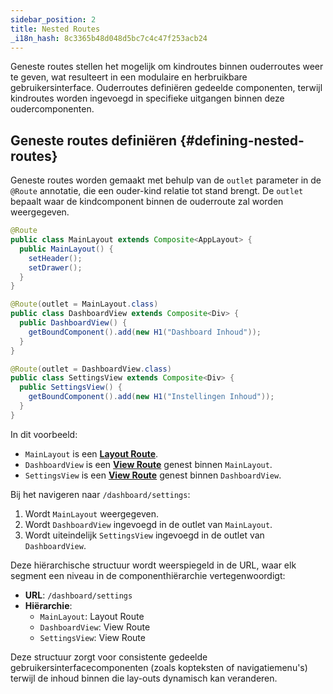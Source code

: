 ```yaml
---
sidebar_position: 2
title: Nested Routes
_i18n_hash: 8c3365b48d048d5bc7c4c47f253acb24
---
```

Geneste routes stellen het mogelijk om kindroutes binnen ouderroutes weer te geven, wat resulteert in een modulaire en herbruikbare gebruikersinterface. Ouderroutes definiëren gedeelde componenten, terwijl kindroutes worden ingevoegd in specifieke uitgangen binnen deze oudercomponenten.

## Geneste routes definiëren {#defining-nested-routes}

Geneste routes worden gemaakt met behulp van de `outlet` parameter in de `@Route` annotatie, die een ouder-kind relatie tot stand brengt. De `outlet` bepaalt waar de kindcomponent binnen de ouderroute zal worden weergegeven.

```java
@Route
public class MainLayout extends Composite<AppLayout> {
  public MainLayout() {
    setHeader();
    setDrawer();
  }
}

@Route(outlet = MainLayout.class)
public class DashboardView extends Composite<Div> {
  public DashboardView() {
    getBoundComponent().add(new H1("Dashboard Inhoud"));
  }
}

@Route(outlet = DashboardView.class)
public class SettingsView extends Composite<Div> {
  public SettingsView() {
    getBoundComponent().add(new H1("Instellingen Inhoud"));
  }
}
```

In dit voorbeeld:

- `MainLayout` is een **[Layout Route](./route-types#layout-routes)**.
- `DashboardView` is een **[View Route](./route-types#view-routes)** genest binnen `MainLayout`.
- `SettingsView` is een **[View Route](./route-types#view-routes)** genest binnen `DashboardView`.

Bij het navigeren naar `/dashboard/settings`:

1. Wordt `MainLayout` weergegeven.
2. Wordt `DashboardView` ingevoegd in de outlet van `MainLayout`.
3. Wordt uiteindelijk `SettingsView` ingevoegd in de outlet van `DashboardView`.

Deze hiërarchische structuur wordt weerspiegeld in de URL, waar elk segment een niveau in de componenthiërarchie vertegenwoordigt:

- **URL**: `/dashboard/settings`
- **Hiërarchie**:
  - `MainLayout`: Layout Route
  - `DashboardView`: View Route
  - `SettingsView`: View Route

Deze structuur zorgt voor consistente gedeelde gebruikersinterfacecomponenten (zoals kopteksten of navigatiemenu's) terwijl de inhoud binnen die lay-outs dynamisch kan veranderen.
